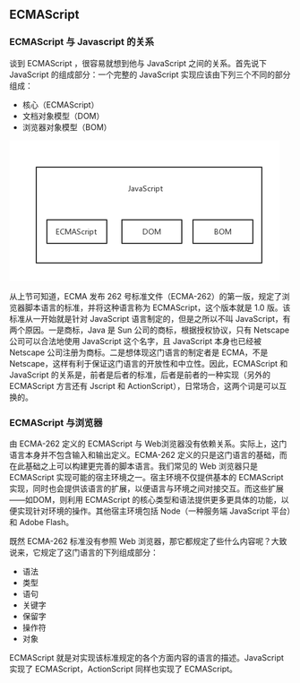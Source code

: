 ## ECMAScript

### ECMAScript 与 Javascript 的关系

谈到 ECMAScript ，很容易就想到他与 JavaScript 之间的关系。首先说下 JavaScript 的组成部分：一个完整的 JavaScript 实现应该由下列三个不同的部分组成：

* 核心（ECMAScript）
* 文档对象模型（DOM）
* 浏览器对象模型（BOM）

![1-1](https://github.com/KuangPF/Professional-JavaScript-for-Web-Developer/blob/master/img/Chapter01/1-1.png)

从上节可知道，ECMA 发布 262 号标准文件（ECMA-262）的第一版，规定了浏览器脚本语言的标准，并将这种语言称为 ECMAScript，这个版本就是 1.0 版。该标准从一开始就是针对 JavaScript 语言制定的，但是之所以不叫 JavaScript，有两个原因。一是商标，Java 是 Sun 公司的商标，根据授权协议，只有 Netscape 公司可以合法地使用 JavaScript 这个名字，且 JavaScript 本身也已经被 Netscape 公司注册为商标。二是想体现这门语言的制定者是 ECMA，不是 Netscape，这样有利于保证这门语言的开放性和中立性。因此，ECMAScript 和 JavaScript 的关系是，前者是后者的标准，后者是前者的一种实现（另外的 ECMAScript 方言还有 Jscript 和 ActionScript），日常场合，这两个词是可以互换的。

###  ECMAScript 与浏览器
由 ECMA-262 定义的 ECMAScript 与 Web浏览器没有依赖关系。实际上，这门语言本身并不包含输入和输出定义。ECMA-262 定义的只是这门语言的基础，而在此基础之上可以构建更完善的脚本语言。我们常见的 Web 浏览器只是 ECMAScript 实现可能的宿主环境之一。宿主环境不仅提供基本的 ECMAScript 实现，同时也会提供该语言的扩展，以便语言与环境之间对接交互。而这些扩展——如DOM，则利用 ECMAScript 的核心类型和语法提供更多更具体的功能，以便实现针对环境的操作。其他宿主环境包括 Node（一种服务端 JavaScript 平台）和 Adobe Flash。

既然 ECMA-262 标准没有参照 Web 浏览器，那它都规定了些什么内容呢？大致说来，它规定了这门语言的下列组成部分：
* 语法
* 类型
* 语句
* 关键字
* 保留字
* 操作符
* 对象

ECMAScript 就是对实现该标准规定的各个方面内容的语言的描述。JavaScript 实现了 ECMAScript，ActionScript 同样也实现了 ECMAScript。